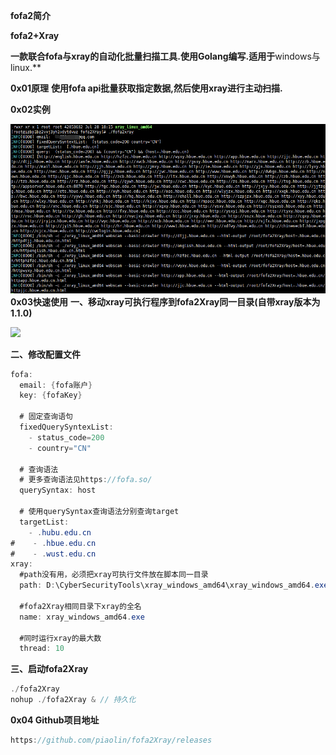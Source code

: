 **fofa2简介**

**fofa2+Xray**

  **一款联合fofa与xray的自动化批量扫描工具.使用Golang编写.适用于**windows与linux.**

**0x01原理**
  **使用fofa api批量获取指定数据,然后使用xray进行主动扫描.**

**0x02实例**

![](./fofa+xray.png)
**0x03快速使用**
**一、移动xray可执行程序到fofa2Xray同一目录(自带xray版本为1.1.0)**

**![](D:\知识星球\fofa+xray使用\fofa+xray2.png)**

**二、修改配置文件**

```java
fofa:
  email: {fofa账户}
  key: {fofaKey}

  # 固定查询语句
  fixedQuerySyntexList:
    - status_code=200
    - country="CN"

  # 查询语法
  # 更多查询语法见https://fofa.so/
  querySyntax: host

  # 使用querySyntax查询语法分别查询target
  targetList:
    - .hubu.edu.cn
#    - .hbue.edu.cn
#    - .wust.edu.cn
xray:
  #path没有用，必须把xray可执行文件放在脚本同一目录
  path: D:\CyberSecurityTools\xray_windows_amd64\xray_windows_amd64.exe

  #fofa2Xray相同目录下xray的全名
  name: xray_windows_amd64.exe

  #同时运行xray的最大数
  thread: 10
```
**三、启动fofa2Xray**

```java
./fofa2Xray
nohup ./fofa2Xray & // 持久化
```

**0x04  Github项目地址**

```java
https://github.com/piaolin/fofa2Xray/releases
```
